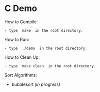 # C Demo

How to Compile:

	- type  make  in the root directory.

How to Run:

	- type  ./demo  in the root directory.

How to Clean Up:

	- type  make clean  in the root directory.

Sort Algorithms:

- bubblesort *(in progress)*
